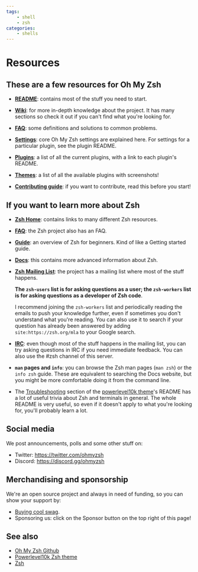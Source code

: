 ```yaml
---
tags:
    - shell
    - zsh
categories:
    - shells
---
```


# Resources

## These are a few resources for Oh My Zsh

- [**README**](https://github.com/ohmyzsh/ohmyzsh#readme): contains most of the stuff you need to start.

- [**Wiki**](https://github.com/ohmyzsh/ohmyzsh/wiki): for more in-depth knowledge about the project. It has many sections so check it out if you can't find what you're looking for.

- [**FAQ**](https://github.com/ohmyzsh/ohmyzsh/wiki/FAQ): some definitions and solutions to common problems.

- [**Settings**](https://github.com/ohmyzsh/ohmyzsh/wiki/Settings): core Oh My Zsh settings are explained here. For settings for a particular plugin, see the plugin README.

- [**Plugins**](https://github.com/ohmyzsh/ohmyzsh/wiki/Plugins): a list of all the current plugins, with a link to each plugin's README.

- [**Themes**](https://github.com/ohmyzsh/ohmyzsh/wiki/Themes): a list of all the available plugins with screenshots!

- [**Contributing guide**](https://github.com/ohmyzsh/ohmyzsh/blob/master/CONTRIBUTING.md): if you want to contribute, read this before you start!

## If you want to learn more about Zsh

- [**Zsh Home**](https://zsh.sourceforge.io): contains links to many different Zsh resources.

- [**FAQ**](https://zsh.sourceforge.io/FAQ): the Zsh project also has an FAQ.

- [**Guide**](https://zsh.sourceforge.io/Guide/zshguide.html): an overview of Zsh for beginners. Kind of like a Getting started guide.

- [**Docs**](https://zsh.sourceforge.io/Doc/Release/zsh_toc.html): this contains more advanced information about Zsh.

- [**Zsh Mailing List**](https://zsh.org/mla): the project has a mailing list where most of the stuff happens.

  **The `zsh-users` list is for asking questions as a user; the `zsh-workers` list is for asking questions as a
  developer of Zsh code**.
  
  I recommend joining the `zsh-workers` list and periodically reading the emails to push your knowledge further,
  even if sometimes you don't understand what you're reading. You can also use it to search if your question
  has already been answered by adding `site:https://zsh.org/mla` to your Google search.

- [**IRC**](https://zsh.sourceforge.io/Arc/irc.html): even though most of the stuff happens in the mailing list,
  you can try asking questions in IRC if you need immediate feedback. You can also use the #zsh channel of this server.

- **`man` pages and `info`**: you can browse the Zsh man pages (`man zsh`) or the `info zsh` guide. These are
  equivalent to searching the Docs website, but you might be more comfortable doing it from the command line.

- The [Troubleshooting](https://github.com/romkatv/powerlevel10k#troubleshooting) section of the [powerlevel10k theme](https://github.com/romkatv/powerlevel10k)'s
  README has a lot of useful trivia about Zsh and terminals in general. The whole README is very useful, so even if it
  doesn't apply to what you're looking for, you'll probably learn a lot.

## Social media

We post announcements, polls and some other stuff on:

- Twitter: <https://twitter.com/ohmyzsh>
- Discord: <https://discord.gg/ohmyzsh>

## Merchandising and sponsorship

We're an open source project and always in need of funding, so you can show your support by:

- [Buying cool swag](https://shop.planetargon.com/collections/oh-my-zsh?utm_source=ohmyzsh-wiki).
- Sponsoring us: click on the Sponsor button on the top right of this page!

## See also

- [Oh My Zsh Github](https://github.com/ohmyzsh/ohmyzsh)
- [Powerlevel10k Zsh theme](../powerlevel10k.md)
- [Zsh](../zsh.md)
